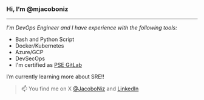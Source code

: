 ### Hi, I’m @mjacoboniz
---
*I'm DevOps Engineer and I have experience with the following tools:*
- Bash and Python Script
- Docker/Kubernetes
- Azure/GCP
- DevSecOps
- I'm certified as [PSE GitLab](https://www.credly.com/badges/56192b3c-902f-465c-ae10-c8f2d769e954)

I’m currently learning more about SRE!! 

> 📫 You find me on X [@JacoboNiz](https://twitter.com/JacoboNiz) and [LinkedIn](https://www.linkedin.com/in/m-niz-mejia/) 
